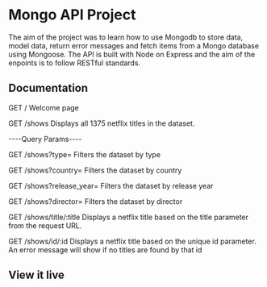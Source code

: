 # Mongo API Project

The aim of the project was to learn how to use Mongodb to store data, model data, return error messages and fetch items from a Mongo database using Mongoose. The API is built with Node on Express and the aim of the enpoints is to follow RESTful standards.

## Documentation

GET /
Welcome page

GET /shows
Displays all 1375 netflix titles in the dataset.

----Query Params----

GET /shows?type=
Filters the dataset by type

GET /shows?country=
Filters the dataset by country

GET /shows?release_year=
Filters the dataset by release year

GET /shows?director=
Filters the dataset by director

GET /shows/title/:title
Displays a netflix title based on the title parameter from the request URL.

GET /shows/id/:id
Displays a netflix title based on the unique id parameter. An error message will show if no titles are found by that id

## View it live

